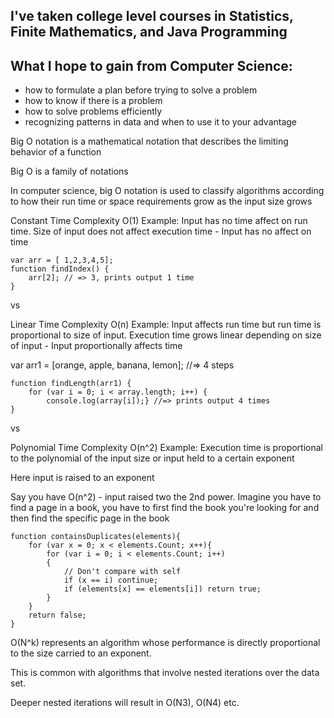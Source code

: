 ## I've taken college level courses in Statistics, Finite Mathematics, and Java Programming

## What I hope to gain from Computer Science:
* how to formulate a plan before trying to solve a problem
* how to know if there is a problem
* how to solve problems efficiently
* recognizing patterns in data and when to use it to your advantage

Big O notation is a mathematical notation that describes the limiting behavior of a function

Big O is a family of notations

In computer science, big O notation is used to classify algorithms according to how their run time or space requirements grow as the input size grows

Constant Time Complexity O(1) Example: Input has no time affect on run time. Size of input does not affect execution time - Input has no affect on time

```
var arr = [ 1,2,3,4,5];
function findIndex() {
    arr[2]; // => 3, prints output 1 time
}
```

vs

Linear Time Complexity O(n) Example: Input affects run time but run time is proportional to size of input. Execution time grows linear depending on size of input - Input proportionally affects time

var arr1 = [orange, apple, banana, lemon]; //=> 4 steps

```
function findLength(arr1) {
    for (var i = 0; i < array.length; i++) { 
        console.log(array[i]);} //=> prints output 4 times
}
```

vs

Polynomial Time Complexity O(n^2) Example: Execution time is proportional to the polynomial of the input size or input held to a certain exponent

Here input is raised to an exponent

Say you have O(n^2) - input raised two the 2nd power. Imagine you have to find a page in a book, you have to first find the book you're looking for and then find the specific page in the book

```
function containsDuplicates(elements){
    for (var x = 0; x < elements.Count; x++){
        for (var i = 0; i < elements.Count; i++)
        {
            // Don't compare with self
            if (x == i) continue;
            if (elements[x] == elements[i]) return true;
        }
    }
    return false;
}
```
 
O(N^k) represents an algorithm whose performance is directly proportional to the size carried to an exponent.

This is common with algorithms that involve nested iterations over the data set.

Deeper nested iterations will result in O(N3), O(N4) etc.
